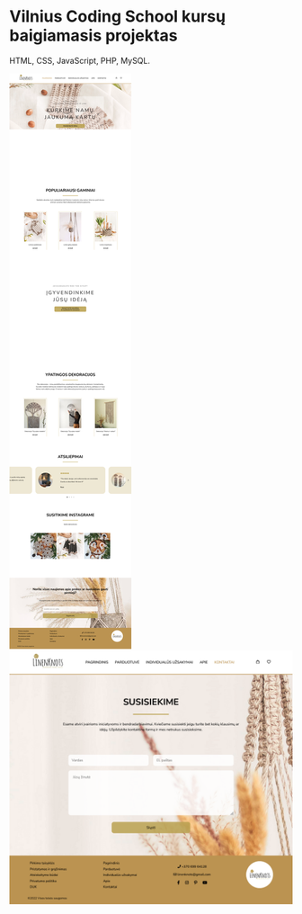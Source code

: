 # Vilnius Coding School kursų baigiamasis projektas
HTML, CSS, JavaScript, PHP, MySQL.

![](https://github.com/ziviledauderiene/Projektas/blob/main/screenshot-index.png)
![](https://github.com/ziviledauderiene/Projektas/blob/main/screenshot-contacts.png)
